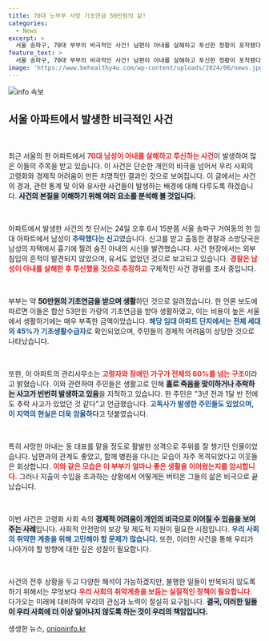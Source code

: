 ```yaml
---
title: 70대 노부부 사망 기초연금 50만원의 삶!
categories:
  - News
excerpt: >
  서울 송파구, 70대 부부의 비극적인 사건! 남편이 아내를 살해하고 투신한 정황이 포착됐다. 기초연금 50만원으로 생활하며 힘든 일상을 보냈던 이 부부의 숨겨진 이야기에 귀 기울여 보세요.
feature_text: >
  서울 송파구, 70대 부부의 비극적인 사건! 남편이 아내를 살해하고 투신한 정황이 포착됐다. 기초연금 50만원으로 생활하며 힘든 일상을 보냈던 이 부부의 숨겨진 이야기에 귀 기울여 보세요.
image: 'https://www.behealthy4u.com/wp-content/uploads/2024/06/news.jpg'
---
```


<p><img src="https://www.behealthy4u.com/wp-content/uploads/2024/06/news.jpg" alt="info 속보" /></p>

<h2 data-ke-size="size26">서울 아파트에서 발생한 비극적인 사건</h2>

<p data-ke-size="size16">&nbsp;</p>

<p>최근 서울의 한 아파트에서 <b><span style="color: #ee2323;">70대 남성이 아내를 살해하고 투신하는 사건</span></b>이 발생하여 많은 이들의 주목을 받고 있습니다. 이 사건은 단순한 개인의 비극을 넘어서 우리 사회의 고령화와 경제적 어려움이 만든 치명적인 결과인 것으로 보여집니다. 이 글에서는 사건의 경과, 관련 통계 및 이와 유사한 사건들이 발생하는 배경에 대해 다루도록 하겠습니다. <b><span style="background-color: #21538527;">사건의 본질을 이해하기 위해 여러 요소를 분석해 볼 것입니다.</span></b></p>

<p data-ke-size="size16">&nbsp;</p>

<p>아파트에서 발생한 사건의 첫 단서는 24일 오후 6시 15분쯤 서울 송파구 거여동의 한 임대 아파트에서 남성이 <b><span style="color: #1a5490;">추락했다는 신고</span></b>였습니다. 신고를 받고 출동한 경찰과 소방당국은 남성의 자택에서 흉기에 찔려 숨진 아내의 시신을 발견했습니다. 사건 현장에서는 외부 침입의 흔적이 발견되지 않았으며, 유서도 없었던 것으로 보고되고 있습니다. <b><span style="color: #ee2323;">경찰은 남성이 아내를 살해한 후 투신했을 것으로 추정하고</span></b> 구체적인 사건 경위를 조사 중입니다.</p>

<p data-ke-size="size16">&nbsp;</p>

<p>부부는 약 <b><span style="background-color: #21538527;">50만원의 기초연금을 받으며 생활</span></b>하던 것으로 알려졌습니다. 한 언론 보도에 따르면 이들은 합산 53만원 가량의 기초연금을 받아 생활하였고, 이는 비용이 높은 서울에서 생활하기에는 매우 부족한 금액이었습니다. <b><span style="color: #1a5490;">해당 임대 아파트 단지에서는 전체 세대의 45%가 기초생활수급자</span></b>로 확인되었으며, 주민들의 경제적 어려움이 상당한 것으로 나타났습니다.</p>

<p data-ke-size="size16">&nbsp;</p>

<p>또한, 이 아파트의 관리사무소는 <b><span style="color: #ee2323;">고령자와 장애인 가구가 전체의 60%를 넘는 구조</span></b>이라고 밝혔습니다. 이와 관련하여 주민들은 생활고로 인해 <b><span style="background-color: #21538527;">홀로 죽음을 맞이하거나 추락하는 사고가 빈번히 발생하고 있음</span></b>을 지적하고 있습니다. 한 주민은 "3년 전과 1달 반 전에도 추락 사고가 있었던 것 같다"고 언급했습니다. <b><span style="color: #1a5490;">고독사가 발생한 주민들도 있었으며, 이 지역의 현실은 더욱 암울하다</span></b>고 덧붙였습니다.</p>

<p data-ke-size="size16">&nbsp;</p>

<p>특히 사망한 아내는 동 대표를 맡을 정도로 활발한 성격으로 주위를 잘 챙기던 인물이었습니다. 남편과의 관계도 좋았고, 함께 병원을 다니는 모습이 자주 목격되었다고 이웃들은 회상합니다. <b><span style="color: #ee2323;">이와 같은 모습은 이 부부가 얼마나 좋은 생활을 이어왔는지를 암시합니다.</span></b> 그러나 지출이 수입을 초과하는 상황에서 어떻게든 버텨온 그들의 삶은 비극으로 끝났습니다.</p>

<p data-ke-size="size16">&nbsp;</p>

<p>이번 사건은 고령화 사회 속의 <b><span style="background-color: #21538527;">경제적 어려움이 개인의 비극으로 이어질 수 있음을 보여주는 사례</span></b>입니다. 사회적 안전망의 보강 및 제도적 지원이 필요한 시점입니다. <b><span style="color: #1a5490;">우리 사회의 취약한 계층을 위해 고민해야 할 문제가 많습니다.</span></b> 또한, 이러한 사건을 통해 우리가 나아가야 할 방향에 대한 깊은 성찰이 필요합니다.</p>

<p data-ke-size="size16">&nbsp;</p>

<p>사건의 전후 상황을 두고 다양한 해석이 가능하겠지만, 불행한 일들이 반복되지 않도록 하기 위해서는 무엇보다 <b><span style="color: #ee2323;">우리 사회의 취약계층을 보듬는 실질적인 정책이 필요합니다.</span></b> 다가오는 미래에 대비하여 우리의 관심과 노력이 절실히 요구됩니다. <b><span style="background-color: #21538527;">결국, 이러한 일들이 우리 사회에 더 이상 일어나지 않도록 하는 것이 우리의 책임입니다.</span></b></p>
생생한 뉴스, <a href="https://onioninfo.kr" rel="dofollow">onioninfo.kr</a>


